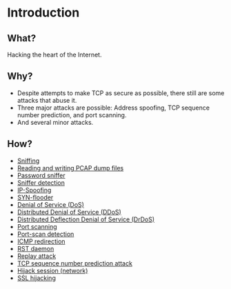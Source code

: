 # Introduction

## What?

Hacking the heart of the Internet.

## Why?

* Despite attempts to make TCP as secure as possible, there still are some attacks that abuse it.
* Three major attacks are possible: Address spoofing, TCP sequence number prediction, and port scanning.
* And several minor attacks.

## How?

* [Sniffing](sniffing.md)
* [Reading and writing PCAP dump files](PCAP-dumps.md)
* [Password sniffer](password-sniffer.md)
* [Sniffer detection](sniffer-detection.md)
* [IP-Spoofing](IP-spoofing.md)
* [SYN-flooder](SYN-flooder.md)
* [Denial of Service (DoS)](DoS.md)
* [Distributed Denial of Service (DDoS)](DDoS.md)
* [Distributed Deflection Denial of Service (DrDoS)](DrDoS.md)
* [Port scanning](port-scanning.md)
* [Port-scan detection](port-scan-detection.md)
* [ICMP redirection](ICMP-redirection.md)
* [RST daemon](RST-daemon.md)
* [Replay attack](Replay-attack.md)
* [TCP sequence number prediction attack](TCP-SNP.md)
* [Hijack session (network)](Hijack-network-session.md)
* [SSL hijacking](SSL-hijacking.md)


